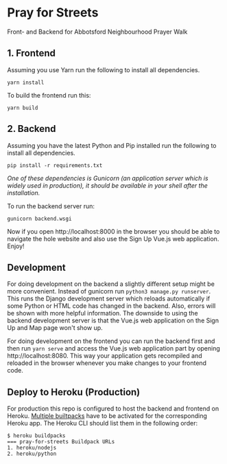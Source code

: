 # Pray for Streets

Front- and Backend for Abbotsford Neighbourhood Prayer Walk

## 1. Frontend
Assuming you use Yarn run the following to install all dependencies.
```shell
yarn install
```
To build the frontend run this:
```shell
yarn build
```

## 2. Backend
Assuming you have the latest Python and Pip installed run the following 
to install all dependencies.
```shell
pip install -r requirements.txt
```
_One of these dependencies is Gunicorn (an application server which is widely used
in production), it should be available in your shell after the installation._

To run the backend server run:
```shell
gunicorn backend.wsgi
```
Now if you open http://localhost:8000 in the browser you should be able 
to navigate the hole website and also use the Sign Up Vue.js 
web application. Enjoy!


## Development
For doing development on the backend a slightly different setup might be more
convenient. Instead of gunicorn run `python3 manage.py runserver`. This runs
the Django development server which reloads automatically if 
some Python or HTML code has changed in the backend. Also, errors will be
shown with more helpful information. The downside to using the backend 
development server is that the Vue.js web application on the Sign Up and
Map page won't show up.

For doing development on the frontend you can run the backend first and then
run `yarn serve` and access the Vue.js web application part by opening
http://localhost:8080. This way your application gets recompiled and reloaded
in the browser whenever you make changes to your frontend code.

## Deploy to Heroku (Production)
For production this repo is configured to host the backend and frontend 
on Heroku. [Multiple builtpacks](https://devcenter.heroku.com/articles/using-multiple-buildpacks-for-an-app) 
have to be activated for the corresponding Heroku app. The Heroku CLI should 
list them in the following order:
```shell
$ heroku buildpacks
=== pray-for-streets Buildpack URLs
1. heroku/nodejs
2. heroku/python
```
